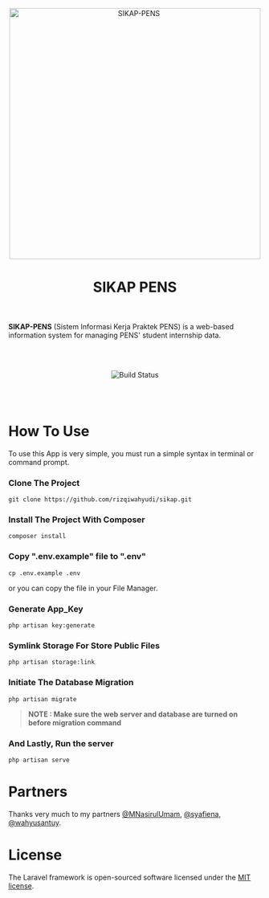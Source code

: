 <p align="center">
    <img width="500px" alt="SIKAP-PENS" src="https://user-images.githubusercontent.com/41534140/117836941-3693c780-b2a3-11eb-95f1-23721296c288.png">
    <br>
    <h1 align="center">SIKAP PENS</h1>
    <br><br>
    <b>SIKAP-PENS</b> (Sistem Informasi Kerja Praktek PENS) is a web-based information system for managing PENS' student internship data.
</p>
<br><br>

<p align="center">
    <img src="https://github.com/rizqiwahyudi/sikap/workflows/Build/badge.svg" alt="Build Status">
</p>
<br><br>

# How To Use
To use this App is very simple, you must run a simple syntax in terminal or command prompt.

### Clone The Project
```
git clone https://github.com/rizqiwahyudi/sikap.git
```

### Install The Project With Composer
```
composer install
```

### Copy ".env.example" file to ".env"
```
cp .env.example .env
```
or you can copy the file in your File Manager.

### Generate App_Key
```
php artisan key:generate
```

### Symlink Storage For Store Public Files
```
php artisan storage:link
```

### Initiate The Database Migration
```
php artisan migrate
```
<!-- or You can make the seed with the following command <b>(RECOMMENDED)</b> :
```
php artisan migrate --seed
``` -->

> **NOTE : Make sure the web server and database are turned on before migration command**

### And Lastly, Run the server
```
php artisan serve
```

# Partners
Thanks very much to my partners [@MNasirulUmam](https://github.com/MNasirulUmam/), [@syafiena](https://github.com/syafiena/), [@wahyusantuy](https://github.com/wahyusantuy/).

# License
The Laravel framework is open-sourced software licensed under the [MIT license](https://opensource.org/licenses/MIT).
